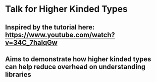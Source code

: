 # Talk for Higher Kinded Types

## Inspired by the tutorial here: https://www.youtube.com/watch?v=34C_7halqGw
## Aims to demonstrate how higher kinded types can help reduce overhead on understanding libraries